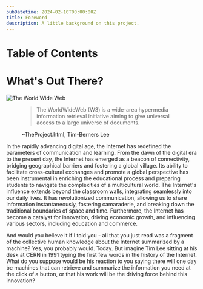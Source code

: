 ```yaml
---
pubDatetime: 2024-02-10T00:00:00Z
title: Foreword
description: A little background on this project.
---
```


# Table of Contents

# What's Out There?

<img src="/assets/images/www.svg" class="size-1/4 mx-auto" alt="The World Wide Web" />

<figure>
    <blockquote>
        The WorldWideWeb (W3) is a wide-area hypermedia information retrieval initiative aiming to give universal access to a large universe of documents.
    </blockquote>
    <figcaption>
        ~TheProject.html, Tim-Berners Lee
    </figcaption>
</figure>

In the rapidly advancing digital age, the Internet has redefined the parameters of communication and learning. From the dawn of the digital era to the present day, the Internet has emerged as a beacon of connectivity, bridging geographical barriers and fostering a global village. Its ability to facilitate cross-cultural exchanges and promote a global perspective has been instrumental in enriching the educational process and preparing students to navigate the complexities of a multicultural world. The Internet's influence extends beyond the classroom walls, integrating seamlessly into our daily lives. It has revolutionized communication, allowing us to share information instantaneously, fostering camaraderie, and breaking down the traditional boundaries of space and time. Furthermore, the Internet has become a catalyst for innovation, driving economic growth, and influencing various sectors, including education and commerce.

And would you believe it if I told you - all that you just read was a fragment of the collective human knowledge about the Internet summarized by a machine? Yes, you probably would. Today. But imagine Tim Lee sitting at his desk at CERN in 1991 typing the first few words in the history of the Internet. What do you suppose would be his reaction to you saying there will one day be machines that can retrieve and summarize the information you need at the click of a button, or that his work will be the driving force behind this innovation?
